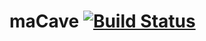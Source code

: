 # maCave [![Build Status](https://travis-ci.org/valmart/maCave.svg?branch=master)](https://travis-ci.org/valmart/maCave)
